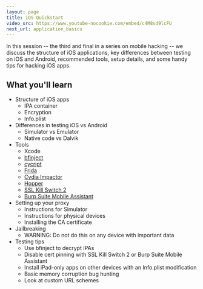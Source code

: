 ```yaml
---
layout: page
title: iOS Quickstart
video_src: https://www.youtube-nocookie.com/embed/c4M8sd9lcFU
next_url: application_basics
---
```


In this session -- the third and final in a series on mobile hacking -- we discuss the structure of iOS applications, key differences between testing on iOS and Android, recommended tools, setup details, and some handy tips for hacking iOS apps.

What you'll learn
-----------------

- Structure of iOS apps
	- IPA container
	- Encryption
	- Info.plist
- Differences in testing iOS vs Android
	- Simulator vs Emulator
	- Native code vs Dalvik
- Tools
	- Xcode
	- [bfinject](https://github.com/BishopFox/bfinject)
	- [cycript](http://www.cycript.org/)
	- [Frida](https://www.frida.re/)
	- [Cydia Impactor](http://www.cydiaimpactor.com/)
	- [Hopper](https://www.hopperapp.com/)
	- [SSL Kill Switch 2](https://github.com/nabla-c0d3/ssl-kill-switch2)
	- [Burp Suite Mobile Assistant](https://portswigger.net/burp/documentation/desktop/tools/mobile-assistant)
- Setting up your proxy
	- Instructions for Simulator
	- Instructions for physical devices
	- Installing the CA certificate
- Jailbreaking
	- WARNING: Do not do this on any device with important data
- Testing tips
	- Use bfinject to decrypt IPAs
	- Disable cert pinning with SSL Kill Switch 2 or Burp Suite Mobile Assistant
	- Install iPad-only apps on other devices with an Info.plist modification
	- Basic memory corruption bug hunting
	- Look at custom URL schemes
